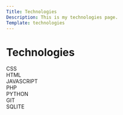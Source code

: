 ```yaml
---
Title: Technologies
Description: This is my technologies page.
Template: technologies
---
```

Technologies
==========================

<div class="two column box">
CSS
</div>

<div class="box">
HTML
</div>

<div class="two column box">
JAVASCRIPT
</div>

<div class="box">
PHP
</div>

<div class="full box">
PYTHON
</div>

<div class="box">
GIT
</div>

<div class="two column box">
SQLITE
</div>

